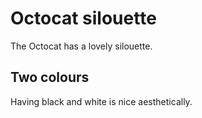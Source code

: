 # Octocat silouette

The Octocat has a lovely silouette.

## Two colours

Having black and white is nice aesthetically.
